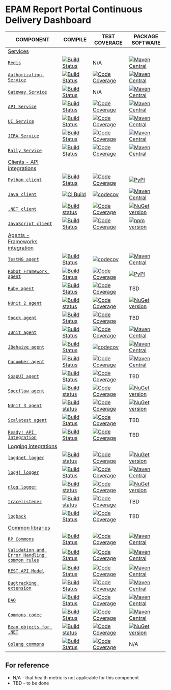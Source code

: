 # EPAM Report Portal Continuous Delivery Dashboard

| COMPONENT | COMPILE | TEST COVERAGE | PACKAGE SOFTWARE |
| ---       | ---     | ---                  | ---              |
| [Services](https://github.com/reportportal?utf8=%E2%9C%93&q=service-) ||||
| [`Redis`](https://github.com/reportportal/service-registry) | [![Build Status](https://travis-ci.org/reportportal/service-registry.svg?branch=master)](https://travis-ci.org/reportportal/service-registry)      | N/A | [![Maven Central](https://img.shields.io/maven-central/v/com.epam.reportportal/service-registry.svg?label=Maven%20Central)](https://search.maven.org/search?q=g:%22com.epam.reportportal%22%20AND%20a:%22service-registry%22) |
| [`Authorization Service`](https://github.com/reportportal/service-authorization) | [![Build Status](https://travis-ci.org/reportportal/service-authorization.svg?branch=master)](https://travis-ci.org/reportportal/service-authorization) | [![Code Coverage](https://codecov.io/gh/reportportal/service-authorization/branch/master/graph/badge.svg)](https://codecov.io/gh/reportportal/service-authorization) | [![Maven Central](https://img.shields.io/maven-central/v/com.epam.reportportal/service-authorization.svg?label=Maven%20Central)](https://search.maven.org/search?q=g:%22com.epam.reportportal%22%20AND%20a:%22service-authorization%22) |
| [`Gateway Service`](https://github.com/reportportal/service-gateway) | [![Build Status](https://travis-ci.org/reportportal/service-gateway.svg?branch=master)](https://travis-ci.org/reportportal/service-gateway) | N/A | [![Maven Central](https://img.shields.io/maven-central/v/com.epam.reportportal/service-gateway.svg?label=Maven%20Central)](https://search.maven.org/search?q=g:%22com.epam.reportportal%22%20AND%20a:%22service-gateway%22) |
| [`API Service`](https://github.com/reportportal/service-api) | [![Build Status](https://travis-ci.org/reportportal/service-api.svg?branch=master)](https://travis-ci.org/reportportal/service-api) | [![Code Coverage](https://codecov.io/gh/reportportal/service-api/branch/master/graph/badge.svg)](https://codecov.io/gh/reportportal/service-api) | [![Maven Central](https://img.shields.io/maven-central/v/com.epam.reportportal/service-api.svg?label=Maven%20Central)](https://search.maven.org/search?q=g:%22com.epam.reportportal%22%20AND%20a:%22service-api%22) |
| [`UI Service`](https://github.com/reportportal/service-ui)                            | [![Build Status](https://travis-ci.org/reportportal/service-ui.svg?branch=master)](https://travis-ci.org/reportportal/service-ui) | [![Code Coverage](https://codecov.io/gh/reportportal/service-ui/branch/master/graph/badge.svg)](https://codecov.io/gh/reportportal/service-ui) | [![Maven Central](https://img.shields.io/maven-central/v/com.epam.reportportal/service-ui.svg?label=Maven%20Central)](https://search.maven.org/search?q=g:%22com.epam.reportportal%22%20AND%20a:%22service-ui%22) |
| [`JIRA Service`](https://github.com/reportportal/service-jira)                        | [![Build Status](https://travis-ci.org/reportportal/service-jira.svg?branch=master)](https://travis-ci.org/reportportal/service-jira) | [![Code Coverage](https://codecov.io/gh/reportportal/service-jira/branch/master/graph/badge.svg)](https://codecov.io/gh/reportportal/service-jira) | [![Maven Central](https://img.shields.io/maven-central/v/com.epam.reportportal/service-jira.svg?label=Maven%20Central)](https://search.maven.org/search?q=g:%22com.epam.reportportal%22%20AND%20a:%22service-jira%22) |
| [`Rally Service`](https://github.com/reportportal/service-rally)                      | [![Build Status](https://travis-ci.org/reportportal/service-rally.svg?branch=master)](https://travis-ci.org/reportportal/service-rally) | [![Code Coverage](https://codecov.io/gh/reportportal/service-rally/branch/master/graph/badge.svg)](https://codecov.io/gh/reportportal/service-rally) | [![Maven Central](https://img.shields.io/maven-central/v/com.epam.reportportal/service-rally.svg?label=Maven%20Central)](https://search.maven.org/search?q=g:%22com.epam.reportportal%22%20AND%20a:%22service-rally%22) |
| [Clients - API integrations](https://github.com/reportportal?utf8=%E2%9C%93&q=agent-) ||||
| [`Python client`](https://github.com/reportportal/client-Python)                      | [![Build Status](https://travis-ci.org/reportportal/client-Python.svg?branch=master)](https://travis-ci.org/reportportal/client-Python) | [![Code Coverage](https://codecov.io/gh/reportportal/client-python/branch/master/graph/badge.svg)](https://codecov.io/gh/reportportal/client-python) | [![PyPI](https://img.shields.io/pypi/v/reportportal-client.svg?maxAge=2592000)](https://pypi.python.org/pypi/reportportal-client) |
| [`Java client`](https://github.com/reportportal/client-java)                | [![CI Build](https://github.com/reportportal/client-java/actions/workflows/ci.yml/badge.svg)](https://github.com/reportportal/client-java/actions/workflows/ci.yml) | [![codecov](https://codecov.io/gh/reportportal/client-java/branch/develop/graph/badge.svg?token=IVTys0o4JT)](https://codecov.io/gh/reportportal/client-java) | [![Maven Central](https://img.shields.io/maven-central/v/com.epam.reportportal/client-java.svg?label=Maven%20Central)](https://search.maven.org/search?q=g:%22com.epam.reportportal%22%20AND%20a:%22client-java%22) |
| [`.NET client`](https://github.com/reportportal/client-net)                           | [![Build status](https://ci.appveyor.com/api/projects/status/thjw94949tm5lbw5?svg=true)](https://ci.appveyor.com/project/nvborisenko/client-net) | [![Code Coverage](https://codecov.io/gh/reportportal/client-net/branch/master/graph/badge.svg)](https://codecov.io/gh/reportportal/client-net) | [![NuGet version](https://badge.fury.io/nu/reportportal.client.svg)](https://badge.fury.io/nu/reportportal.client) |
| [`JavaScript client`](https://github.com/reportportal/client-javascript)              | [![Build Status](https://travis-ci.org/reportportal/client-javascript.svg?branch=master)](https://travis-ci.org/reportportal/client-javascript) | [![Code Coverage](https://codecov.io/gh/reportportal/client-javascript/branch/master/graph/badge.svg)](https://codecov.io/gh/reportportal/client-javascript) | [![npm version](https://badge.fury.io/js/reportportal-client.svg)](https://badge.fury.io/js/reportportal-client) |
| [Agents - Frameworks integration](https://github.com/reportportal?utf8=%E2%9C%93&q=agent-) ||||
| [`TestNG agent`](https://github.com/reportportal/agent-java-testNG)                   | [![Build Status](https://travis-ci.org/reportportal/agent-java-testNG.svg?branch=master)](https://travis-ci.org/reportportal/agent-java-testNG)| [![codecov](https://codecov.io/gh/reportportal/agent-java-testNG/branch/develop/graph/badge.svg?token=CshHrWt7sS)](https://codecov.io/gh/reportportal/agent-java-testNG) | [![Maven Central](https://img.shields.io/maven-central/v/com.epam.reportportal/agent-java-testng.svg?label=Maven%20Central)](https://search.maven.org/search?q=g:%22com.epam.reportportal%22%20AND%20a:%22agent-java-testng%22) |
| [`Robot Framework agent`](https://github.com/reportportal/agent-Python-RobotFramework) | [![Build Status](https://travis-ci.org/reportportal/agent-Python-RobotFramework.svg?branch=master)](https://travis-ci.org/reportportal/agent-Python-RobotFramework) | [![Code Coverage](https://codecov.io/gh/reportportal/agent-Python-RobotFramework/branch/master/graph/badge.svg)](https://codecov.io/gh/reportportal/agent-Python-RobotFramework) | [![PyPI](https://img.shields.io/pypi/v/robotframework-reportportal.svg?maxAge=2592000)](https://pypi.python.org/pypi/robotframework-reportportal) |
| [`Ruby agent`](https://github.com/reportportal/agent-ruby)                            | [![Build Status](https://travis-ci.org/reportportal/agent-ruby.svg?branch=master)](https://travis-ci.org/reportportal/agent-ruby) | [![Code Coverage](https://codecov.io/gh/reportportal/agent-ruby/branch/master/graph/badge.svg)](https://codecov.io/gh/reportportal/agent-ruby) | TBD              |
| [`NUnit 2 agent`](https://github.com/reportportal/agent-net-nunit2)                   | [![Build status](https://ci.appveyor.com/api/projects/status/tbxdsfppppv14dfn?svg=true)](https://ci.appveyor.com/project/nvborisenko/agent-net-nunit2) | [![Code Coverage](https://codecov.io/gh/reportportal/agent-net-nunit2/branch/master/graph/badge.svg)](https://codecov.io/gh/reportportal/agent-net-nunit2) |[![NuGet version](https://badge.fury.io/nu/reportportal.nunit.svg)](https://badge.fury.io/nu/reportportal.nunit) |
| [`Spock agent`](https://github.com/reportportal/agent-java-spock)                     | [![Build Status](https://travis-ci.org/reportportal/agent-java-spock.svg?branch=master)](https://travis-ci.org/reportportal/agent-java-spock) | [![Code Coverage](https://codecov.io/gh/reportportal/agent-java-spock/branch/master/graph/badge.svg)](https://codecov.io/gh/reportportal/agent-java-spock) | TBD              |
| [`JUnit agent`](https://github.com/reportportal/agent-java-junit)                     | [![Build Status](https://travis-ci.org/reportportal/agent-java-junit.svg?branch=master)](https://travis-ci.org/reportportal/agent-java-junit) | [![Code Coverage](https://codecov.io/gh/reportportal/agent-java-junit/branch/master/graph/badge.svg)](https://codecov.io/gh/reportportal/agent-java-junit) | [![Maven Central](https://img.shields.io/maven-central/v/com.epam.reportportal/agent-java-junit.svg?label=Maven%20Central)](https://search.maven.org/search?q=g:%22com.epam.reportportal%22%20AND%20a:%22agent-java-junit%22) |
| [`JBehaive agent`](https://github.com/reportportal/agent-java-jbehave)                | [![Build Status](https://travis-ci.org/reportportal/agent-java-jbehave.svg?branch=master)](https://travis-ci.org/reportportal/agent-java-jbehave) | [![codecov](https://codecov.io/gh/reportportal/agent-java-jbehave/branch/develop/graph/badge.svg?token=BCglguEcoR)](https://codecov.io/gh/reportportal/agent-java-jbehave) | [![Maven Central](https://img.shields.io/maven-central/v/com.epam.reportportal/agent-java-jbehave.svg?label=Maven%20Central)](https://search.maven.org/search?q=g:%22com.epam.reportportal%22%20AND%20a:%22agent-java-jbehave%22) |
| [`Cucumber agent`](https://github.com/reportportal/agent-java-cucumber)               | [![Build Status](https://travis-ci.org/reportportal/agent-java-cucumber.svg?branch=master)](https://travis-ci.org/reportportal/agent-java-cucumber) | [![Code Coverage](https://codecov.io/gh/reportportal/agent-java-cucumber/branch/master/graph/badge.svg)](https://codecov.io/gh/reportportal/agent-java-cucumber) | [![Maven Central](https://img.shields.io/maven-central/v/com.epam.reportportal/agent-java-cucumber.svg?label=Maven%20Central)](https://search.maven.org/search?q=g:%22com.epam.reportportal%22%20AND%20a:%22agent-java-cucumber%22) |
| [`SoapUI agent`](https://github.com/reportportal/agent-java-soapui)                   | [![Build Status](https://travis-ci.org/reportportal/agent-java-soapui.svg?branch=master)](https://travis-ci.org/reportportal/agent-java-soapui) | [![Code Coverage](https://codecov.io/gh/reportportal/agent-java-soapui/branch/master/graph/badge.svg)](https://codecov.io/gh/reportportal/agent-java-soapui) | TBD              |
| [`Specflow agent`](https://github.com/reportportal/agent-net-specflow)                | [![Build status](https://ci.appveyor.com/api/projects/status/k9gnrmlt3yo5gl4g?svg=true)](https://ci.appveyor.com/project/nvborisenko/agent-net-specflow) | [![Code Coverage](https://codecov.io/gh/reportportal/agent-net-specflow/branch/master/graph/badge.svg)](https://codecov.io/gh/reportportal/agent-net-specflow) | [![NuGet version](https://badge.fury.io/nu/reportportal.specflow.svg)](https://badge.fury.io/nu/reportportal.specflow) |
| [`NUnit 3 agent`](https://github.com/reportportal/agent-net-nunit)                    | [![Build status](https://ci.appveyor.com/api/projects/status/q4l1kw3xrbi79m7i/branch/master?svg=true)](https://ci.appveyor.com/project/nvborisenko/agent-net-nunit/branch/master) | [![Code Coverage](https://codecov.io/gh/reportportal/agent-net-nunit/branch/master/graph/badge.svg)](https://codecov.io/gh/reportportal/agent-net-nunit) | [![NuGet version](https://badge.fury.io/nu/reportportal.nunit.svg)](https://badge.fury.io/nu/reportportal.nunit) |
| [`Scalatest agent`](https://github.com/reportportal/agent-scala-scalatest)            | [![Build Status](https://travis-ci.org/reportportal/agent-scala-scalatest.svg?branch=master)](https://travis-ci.org/reportportal/agent-scala-scalatest) | [![Code Coverage](https://codecov.io/gh/reportportal/agent-scala-scalatest/branch/master/graph/badge.svg)](https://codecov.io/gh/reportportal/agent-scala-scalatest) | TBD              |
| [`Ready! API Integration`](https://github.com/reportportal/agent-readyapi)            | [![Build Status](https://travis-ci.org/reportportal/agent-readyapi.svg?branch=master)](https://travis-ci.org/reportportal/agent-readyapi) | [![Code Coverage](https://codecov.io/gh/reportportal/agent-readyapi/branch/master/graph/badge.svg)](https://codecov.io/gh/reportportal/agent-readyapi) | TBD              |
| [Logging integrations](https://github.com/reportportal?utf8=%E2%9C%93&q=logger-) ||||
| [`log4net logger`](https://github.com/reportportal/logger-net-log4net)                | [![Build status](https://ci.appveyor.com/api/projects/status/649dujaserywuchy?svg=true)](https://ci.appveyor.com/project/nvborisenko/logger-net-log4net) | [![Code Coverage](https://codecov.io/gh/reportportal/logger-net-log4net/branch/master/graph/badge.svg)](https://codecov.io/gh/reportportal/logger-net-log4net) | [![NuGet version](https://badge.fury.io/nu/reportportal.log4net.svg)](https://badge.fury.io/nu/reportportal.log4net) |
| [`log4j logger`](https://github.com/reportportal/logger-java-log4j)                   | [![Build Status](https://travis-ci.org/reportportal/logger-java-log4j.svg?branch=master)](https://travis-ci.org/reportportal/logger-java-log4j) | [![Code Coverage](https://codecov.io/gh/reportportal/logger-java-log4j/branch/master/graph/badge.svg)](https://codecov.io/gh/reportportal/logger-java-log4j) | [![Maven Central](https://img.shields.io/maven-central/v/com.epam.reportportal/logger-java-log4j.svg?label=Maven%20Central)](https://search.maven.org/search?q=g:%22com.epam.reportportal%22%20AND%20a:%22logger-java-log4j%22) |
| [`nlog logger`](https://github.com/reportportal/logger-net-nlog)                      | [![Build status](https://ci.appveyor.com/api/projects/status/99gs8ib4ucth6uj7?svg=true)](https://ci.appveyor.com/project/nvborisenko/logger-net-nlog) | [![Code Coverage](https://codecov.io/gh/reportportal/logger-net-nlog/branch/master/graph/badge.svg)](https://codecov.io/gh/reportportal/logger-net-nlog) | [![NuGet version](https://badge.fury.io/nu/reportportal.nlog.svg)](https://badge.fury.io/nu/reportportal.nlog) |
| [`tracelistener`](https://github.com/reportportal/logger-net-tracelistener)           | [![Build status](https://ci.appveyor.com/api/projects/status/jipm6r9qfbwlrwjm?svg=true)](https://ci.appveyor.com/project/nvborisenko/logger-net-tracelistener) | [![Code Coverage](https://codecov.io/gh/reportportal/logger-net-tracelistener/branch/master/graph/badge.svg)](https://codecov.io/gh/reportportal/logger-net-tracelistener) | TBD              |
| [`logback`](https://github.com/reportportal/logger-java-logback)                      | [![Build Status](https://travis-ci.org/reportportal/logger-java-logback.svg?branch=master)](https://travis-ci.org/reportportal/logger-java-logback) | [![Code Coverage](https://codecov.io/gh/reportportal/logger-java-logback/branch/master/graph/badge.svg)](https://codecov.io/gh/reportportal/logger-java-logback) | TBD              |
| [Common libraries](https://github.com/reportportal?utf8=%E2%9C%93&q=commons-) ||||
| [`RP Commons`](https://github.com/reportportal/commons)                               | [![Build Status](https://travis-ci.org/reportportal/commons.svg?branch=master)](https://travis-ci.org/reportportal/commons) | [![Code Coverage](https://codecov.io/gh/reportportal/commons/branch/master/graph/badge.svg)](https://codecov.io/gh/reportportal/commons)  | [![Maven Central](https://img.shields.io/maven-central/v/com.epam.reportportal/commons.svg?label=Maven%20Central)](https://search.maven.org/search?q=g:%22com.epam.reportportal%22%20AND%20a:%22commons%22) |
| [`Validation and Error Handling common rules`](https://github.com/reportportal/commons-rules) | [![Build Status](https://travis-ci.org/reportportal/commons-rules.svg?branch=master)](https://travis-ci.org/reportportal/commons-rules) | [![Code Coverage](https://codecov.io/gh/reportportal/commons-rules/branch/master/graph/badge.svg)](https://codecov.io/gh/reportportal/commons-rules)  | [![Maven Central](https://img.shields.io/maven-central/v/com.epam.reportportal/commons-rules.svg?label=Maven%20Central)](https://search.maven.org/search?q=g:%22com.epam.reportportal%22%20AND%20a:%22commons-rules%22) |
| [`REST API Model`](https://github.com/reportportal/commons-model)                     | [![Build Status](https://travis-ci.org/reportportal/commons-model.svg?branch=master)](https://travis-ci.org/reportportal/commons-model) | [![Code Coverage](https://codecov.io/gh/reportportal/commons-model/branch/master/graph/badge.svg)](https://codecov.io/gh/reportportal/commons-model)   | [![Maven Central](https://img.shields.io/maven-central/v/com.epam.reportportal/commons-model.svg?label=Maven%20Central)](https://search.maven.org/search?q=g:%22com.epam.reportportal%22%20AND%20a:%22commons-model%22) |
| [`Bugtracking extension`](https://github.com/reportportal/commons-bugtracking)        | [![Build Status](https://travis-ci.org/reportportal/commons-bugtracking.svg?branch=master)](https://travis-ci.org/reportportal/commons-bugtracking) | [![Code Coverage](https://codecov.io/gh/reportportal/commons-bugtracking/branch/master/graph/badge.svg)](https://codecov.io/gh/reportportal/commons-bugtracking) | [![Maven Central](https://img.shields.io/maven-central/v/com.epam.reportportal/commons-bugtracking.svg?label=Maven%20Central)](https://search.maven.org/search?q=g:%22com.epam.reportportal%22%20AND%20a:%22commons-bugtracking%22) |
| [`DAO`](https://github.com/reportportal/commons-dao)                                  | [![Build Status](https://travis-ci.org/reportportal/commons-dao.svg?branch=master)](https://travis-ci.org/reportportal/commons-dao) | [![Code Coverage](https://codecov.io/gh/reportportal/commons-dao/branch/master/graph/badge.svg)](https://codecov.io/gh/reportportal/commons-dao) | [![Maven Central](https://img.shields.io/maven-central/v/com.epam.reportportal/commons-dao.svg?label=Maven%20Central)](https://search.maven.org/search?q=g:%22com.epam.reportportal%22%20AND%20a:%22commons-dao%22) |
| [`Commons codec`](https://github.com/reportportal/commons-codec-repacked)             | [![Build Status](https://travis-ci.org/reportportal/commons-codec-repacked.svg?branch=master)](https://travis-ci.org/reportportal/commons-codec-repacked)| [![Code Coverage](https://codecov.io/gh/reportportal/commons-codec-repacked/branch/master/graph/badge.svg)](https://codecov.io/gh/reportportal/commons-coded-repacked) | [![Maven Central](https://img.shields.io/maven-central/v/com.epam.reportportal/commons-codec-repacked.svg?label=Maven%20Central)](https://search.maven.org/search?q=g:%22com.epam.reportportal%22%20AND%20a:%22commons-codec-repacked%22) |
| [`Bean objects for .NET`](https://github.com/reportportal/commons-net)                | [![Build status](https://ci.appveyor.com/api/projects/status/al55r7ou2wkx67pj?svg=true)](https://ci.appveyor.com/project/nvborisenko/commons-net) | [![Code Coverage](https://codecov.io/gh/reportportal/commons-net/branch/master/graph/badge.svg)](https://codecov.io/gh/reportportal/commons-net) |[![NuGet version](https://badge.fury.io/nu/reportportal.shared.svg)](https://badge.fury.io/nu/reportportal.shared) |
| [`Golang commons`](https://github.com/reportportal/commons-go)                               | [![Build Status](https://travis-ci.org/reportportal/commons.svg?branch=master)](https://travis-ci.org/reportportal/commons-go) | [![Code Coverage](https://codecov.io/gh/reportportal/commons-go/branch/master/graph/badge.svg)](https://codecov.io/gh/reportportal/commons-go)  | N/A |


## For reference
* N/A - that health metric is not applicable for this component
* TBD - to be done
